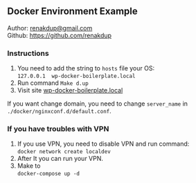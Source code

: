 ## Docker Environment Example

Author: renakdup@gmail.com  
Github: https://github.com/renakdup  

### Instructions
1. You need to add the string to `hosts` file your OS:  
`127.0.0.1 	wp-docker-boilerplate.local`
2. Run command `Make d.up`
3. Visit site [wp-docker-boilerplate.local](http://wp-docker-boilerplate.local)


If you want change domain, you need to change `server_name` in `./docker/nginxconf.d/default.conf`.


###  If you have troubles with VPN
1. If you use VPN, you need to disable VPN and run command:  
`docker network create localdev`
2. After It you can run your VPN.
3. Make to  
 `docker-compose up -d`
 
 

